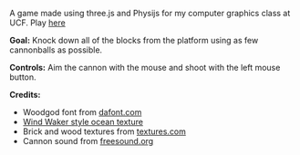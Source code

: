 A game made using three.js and Physijs for my computer graphics class at UCF. Play [here](http://butchler.github.io/threejs-cannon)

**Goal:** Knock down all of the blocks from the platform using as few cannonballs as possible.

**Controls:** Aim the cannon with the mouse and shoot with the left mouse button.

**Credits:**

* Woodgod font from [dafont.com](http://www.dafont.com/woodgod.font)
* [Wind Waker style ocean texture](http://forum.unity3d.com/threads/shader-forge-a-visual-node-based-shader-editor.222049/page-26)
* Brick and wood textures from [textures.com](http://www.textures.com/)
* Cannon sound from [freesound.org](https://www.freesound.org/people/Kastenfrosch/sounds/162455/)

